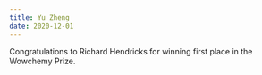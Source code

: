 ```yaml
---
title: Yu Zheng
date: 2020-12-01
---
```


Congratulations to Richard Hendricks for winning first place in the Wowchemy Prize.

<!--more-->


